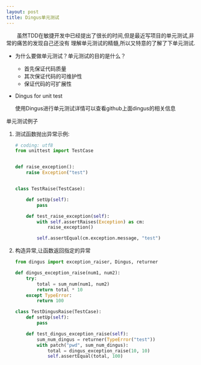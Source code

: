 ```yaml
---
layout: post
title: Dingus单元测试
---
```


　　虽然TDD在敏捷开发中已经提出了很长的时间,但是最近写项目的单元测试,非常的痛苦的发现自己还没有
理解单元测试的精髓,所以又特意的了解了下单元测试.  

- 为什么要做单元测试？单元测试的目的是什么？

    + 首先保证代码质量
    + 其次保证代码的可维护性
    + 保证代码的可扩展性 
  
- Dingus for unit test

    使用Dingus进行单元测试详情可以查看github上面dingus的相关信息



单元测试例子

1. 测试函数抛出异常示例:

   ~~~python
   # coding: utf8
   from unittest import TestCase


   def raise_exception():
       raise Exception("test")


   class TestRaise(TestCase):

       def setUp(self):
           pass

       def test_raise_exception(self):
           with self.assertRaises(Exception) as cm:
               raise_exception()
   
           self.assertEqual(cm.exception.message, "test")
   ~~~

2. 构造异常,让函数返回指定的异常


   ~~~python
   from dingus import exception_raiser, Dingus, returner
   
   def dingus_exception_raise(num1, num2):
       try:
           total = sum_num(num1, num2)
           return total * 10
       except TypeError:
           return 100

   class TestDingusRaise(TestCase):
       def setUp(self):
           pass

       def test_dingus_exception_raise(self):
           sum_num_dingus = returner(TypeError("test"))
           with patch("pwd", sum_num_dingus):
               total = dingus_exception_raise(10, 10)
               self.assertEqual(total, 100)
   ~~~









